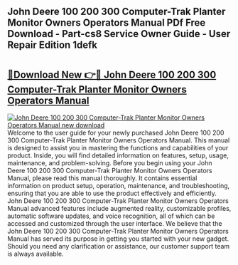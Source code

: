 ## John Deere 100 200 300 Computer-Trak Planter Monitor Owners Operators Manual PDf Free Download - Part-cs8 Service Owner Guide - User Repair Edition 1defk

# <h2><a href="http://bc59815.oget.top/?id=John+Deere+100+200+300+Computer-Trak+Planter+Monitor+Owners+Operators+Manual">🔗Download New 👉🔴 John Deere 100 200 300 Computer-Trak Planter Monitor Owners Operators Manual</a></h2>

[![John Deere 100 200 300 Computer-Trak Planter Monitor Owners Operators Manual new download](https://i.imgur.com/5g1atiW.png)](http://bc59815.oget.top/?id=John+Deere+100+200+300+Computer-Trak+Planter+Monitor+Owners+Operators+Manual)
Welcome to the user guide for your newly purchased John Deere 100 200 300 Computer-Trak Planter Monitor Owners Operators Manual. This manual is designed to assist you in mastering the functions and capabilities of your product. Inside, you will find detailed information on features, setup, usage, maintenance, and problem-solving. Before you begin using your John Deere 100 200 300 Computer-Trak Planter Monitor Owners Operators Manual, please read this manual thoroughly. It contains essential information on product setup, operation, maintenance, and troubleshooting, ensuring that you are able to use the product effectively and efficiently. John Deere 100 200 300 Computer-Trak Planter Monitor Owners Operators Manual advanced features include augmented reality, customizable profiles, automatic software updates, and voice recognition, all of which can be accessed and customized through the user interface. We believe that the John Deere 100 200 300 Computer-Trak Planter Monitor Owners Operators Manual has served its purpose in getting you started with your new gadget. Should you need any clarification or assistance, our customer support team is always available.

